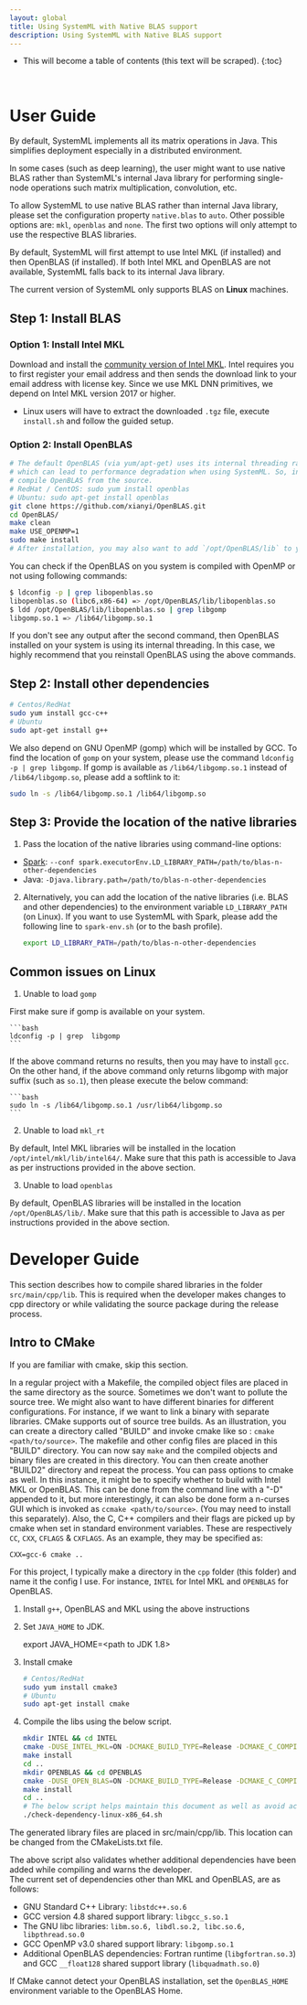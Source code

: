 ```yaml
---
layout: global
title: Using SystemML with Native BLAS support
description: Using SystemML with Native BLAS support
---
```

<!--
{% comment %}
Licensed to the Apache Software Foundation (ASF) under one or more
contributor license agreements.  See the NOTICE file distributed with
this work for additional information regarding copyright ownership.
The ASF licenses this file to you under the Apache License, Version 2.0
(the "License"); you may not use this file except in compliance with
the License.  You may obtain a copy of the License at

http://www.apache.org/licenses/LICENSE-2.0

Unless required by applicable law or agreed to in writing, software
distributed under the License is distributed on an "AS IS" BASIS,
WITHOUT WARRANTIES OR CONDITIONS OF ANY KIND, either express or implied.
See the License for the specific language governing permissions and
limitations under the License.
{% endcomment %}
-->

* This will become a table of contents (this text will be scraped).
{:toc}

<br/>

# User Guide

By default, SystemML implements all its matrix operations in Java.
This simplifies deployment especially in a distributed environment.

In some cases (such as deep learning), the user might want to use native BLAS
rather than SystemML's internal Java library for performing single-node
operations such matrix multiplication, convolution, etc.

To allow SystemML to use native BLAS rather than internal Java library,
please set the configuration property `native.blas` to `auto`.
Other possible options are: `mkl`, `openblas` and `none`.
The first two options will only attempt to use the respective BLAS libraries.

By default, SystemML will first attempt to use Intel MKL (if installed)
and then OpenBLAS (if installed).
If both Intel MKL and OpenBLAS are not available, SystemML
falls back to its internal Java library.

The current version of SystemML only supports BLAS on **Linux** machines.

## Step 1: Install BLAS

### Option 1: Install Intel MKL

Download and install the [community version of Intel MKL](https://software.intel.com/sites/campaigns/nest/).
Intel requires you to first register your email address and then sends the download link to your email address
with license key. Since we use MKL DNN primitives, we depend on Intel MKL version 2017 or higher.

* Linux users will have to extract the downloaded `.tgz` file, execute `install.sh` and follow the guided setup.

### Option 2: Install OpenBLAS  

```bash
# The default OpenBLAS (via yum/apt-get) uses its internal threading rather than OpenMP, 
# which can lead to performance degradation when using SystemML. So, instead we recommend that you
# compile OpenBLAS from the source. 
# RedHat / CentOS: sudo yum install openblas
# Ubuntu: sudo apt-get install openblas
git clone https://github.com/xianyi/OpenBLAS.git
cd OpenBLAS/
make clean
make USE_OPENMP=1
sudo make install
# After installation, you may also want to add `/opt/OpenBLAS/lib` to your LD_LIBRARY_PATH or `java.library.path`.
```

You can check if the OpenBLAS on you system is compiled with OpenMP or not using following commands:

```bash
$ ldconfig -p | grep libopenblas.so
libopenblas.so (libc6,x86-64) => /opt/OpenBLAS/lib/libopenblas.so
$ ldd /opt/OpenBLAS/lib/libopenblas.so | grep libgomp
libgomp.so.1 => /lib64/libgomp.so.1
```

If you don't see any output after the second command, then OpenBLAS installed on your system is using its internal threading.
In this case, we highly recommend that you reinstall OpenBLAS using the above commands.


## Step 2: Install other dependencies

```bash
# Centos/RedHat
sudo yum install gcc-c++
# Ubuntu
sudo apt-get install g++ 
```

We also depend on GNU OpenMP (gomp) which will be installed by GCC.
To find the location of `gomp` on your system, please use the command `ldconfig -p | grep libgomp`.
If gomp is available as `/lib64/libgomp.so.1` instead of `/lib64/libgomp.so`,
please add a softlink to it:

```bash
sudo ln -s /lib64/libgomp.so.1 /lib64/libgomp.so
```
	
## Step 3: Provide the location of the native libraries

1. Pass the location of the native libraries using command-line options:

- [Spark](http://spark.apache.org/docs/latest/configuration.html): `--conf spark.executorEnv.LD_LIBRARY_PATH=/path/to/blas-n-other-dependencies`
- Java: `-Djava.library.path=/path/to/blas-n-other-dependencies`

2. Alternatively, you can add the location of the native libraries (i.e. BLAS and other dependencies) 
to the environment variable `LD_LIBRARY_PATH` (on Linux). 
If you want to use SystemML with Spark, please add the following line to `spark-env.sh` 
(or to the bash profile).

	```bash
	export LD_LIBRARY_PATH=/path/to/blas-n-other-dependencies
	```


## Common issues on Linux

1. Unable to load `gomp`

First make sure if gomp is available on your system.

	```bash
	ldconfig -p | grep  libgomp
	```

If the above command returns no results, then you may have to install `gcc`.
On the other hand, if the above command only returns libgomp with major suffix (such as `so.1`),
then please execute the below command:

	```bash
	sudo ln -s /lib64/libgomp.so.1 /usr/lib64/libgomp.so
	```

2. Unable to load `mkl_rt`

By default, Intel MKL libraries will be installed in the location `/opt/intel/mkl/lib/intel64/`.
Make sure that this path is accessible to Java as per instructions provided in the above section.

3. Unable to load `openblas`

By default, OpenBLAS libraries will be installed in the location `/opt/OpenBLAS/lib/`.
Make sure that this path is accessible to Java as per instructions provided in the above section.

# Developer Guide

This section describes how to compile shared libraries in the folder `src/main/cpp/lib`. 
This is required when the developer makes changes to cpp directory or while validating the source package during the release process.

## Intro to CMake
If you are familiar with cmake, skip this section.

In a regular project with a Makefile, the compiled object files are placed in the same directory as the source.
Sometimes we don't want to pollute the source tree. We might also want to have different binaries for different configurations. For instance, if we want to link a binary with separate libraries.
CMake supports out of source tree builds. As an illustration, you can create a directory called "BUILD" and invoke cmake like so : `cmake <path/to/source>`. The makefile and other config files are placed in this "BUILD" directory. You can now say `make` and the compiled objects and binary files are created in this directory. You can then create another "BUILD2" directory and repeat the process.
You can pass options to cmake as well. In this instance, it might be to specify whether to build with Intel MKL or OpenBLAS. This can be done from the command line with a "-D" appended to it, but more interestingly, it can also be done form a n-curses GUI which is invoked as `ccmake <path/to/source>`. (You may need to install this separately).
Also, the C, C++ compilers and their flags are picked up by cmake when set in standard environment variables. These are respectively `CC`, `CXX`, `CFLAGS` & `CXFLAGS`. As an example, they may be specified as:

	CXX=gcc-6 cmake ..

For this project, I typically make a directory in the `cpp` folder (this folder) and name it the config I use. For instance, `INTEL` for Intel MKL and `OPENBLAS` for OpenBLAS.

1. Install `g++`, OpenBLAS and MKL using the above instructions

2. Set `JAVA_HOME` to JDK.

	export JAVA_HOME=<path to JDK 1.8>

3. Install cmake

	```bash
	# Centos/RedHat
	sudo yum install cmake3
	# Ubuntu
	sudo apt-get install cmake
	```

4. Compile the libs using the below script. 

	```bash
	mkdir INTEL && cd INTEL
	cmake -DUSE_INTEL_MKL=ON -DCMAKE_BUILD_TYPE=Release -DCMAKE_C_COMPILER=gcc -DCMAKE_CXX_COMPILER=g++ -DCMAKE_CXX_FLAGS="-DUSE_GNU_THREADING -m64" ..
	make install
	cd ..
	mkdir OPENBLAS && cd OPENBLAS
	cmake -DUSE_OPEN_BLAS=ON -DCMAKE_BUILD_TYPE=Release -DCMAKE_C_COMPILER=gcc -DCMAKE_CXX_COMPILER=g++ -DCMAKE_CXX_FLAGS="-m64" ..
	make install
	cd ..
	# The below script helps maintain this document as well as avoid accidental inclusion of non-standard dependencies.
	./check-dependency-linux-x86_64.sh
	```


The generated library files are placed in src/main/cpp/lib. This location can be changed from the CMakeLists.txt file.

The above script also validates whether additional dependencies have been added while compiling and warns the developer.  
The current set of dependencies other than MKL and OpenBLAS, are as follows:

- GNU Standard C++ Library: `libstdc++.so.6`
- GCC version 4.8 shared support library: `libgcc_s.so.1`
- The GNU libc libraries: `libm.so.6, libdl.so.2, libc.so.6, libpthread.so.0`
- GCC OpenMP v3.0 shared support library: `libgomp.so.1`
- Additional OpenBLAS dependencies: Fortran runtime (`libgfortran.so.3`) and GCC `__float128` shared support library (`libquadmath.so.0`)

If CMake cannot detect your OpenBLAS installation, set the `OpenBLAS_HOME` environment variable to the OpenBLAS Home.